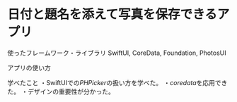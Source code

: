 # 日付と題名を添えて写真を保存できるアプリ

使ったフレームワーク・ライブラリ
SwiftUI, CoreData, Foundation, PhotosUI

アプリの使い方

学べたこと
・SwiftUIでの*PHPicker*の扱い方を学べた。
・*coredata*を応用できた。
・デザインの重要性が分かった。
